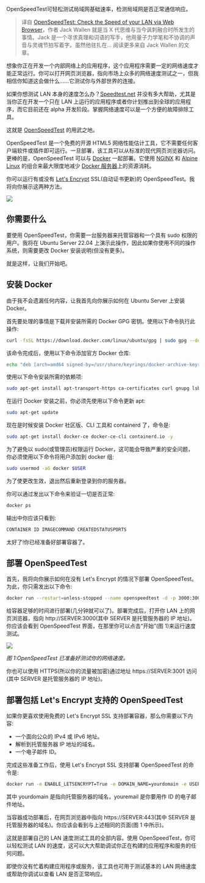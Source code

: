 <!--
title:浏览器OpenSpeedTest检测局域网速率
cover: https://cdn.thenewstack.io/media/2023/12/e85bed58-denny-muller-pulu3axfjtq-unsplash-1024x683.jpg
-->

OpenSpeedTest可轻松测试局域网基础速率，检测局域网是否正常通信响应。

> 译自 [OpenSpeedTest: Check the Speed of your LAN via Web Browser](https://thenewstack.io/openspeedtest-check-the-speed-of-your-lan-via-web-browser/)，作者 Jack Wallen 就是当 X 代思维与当今讽刺融合时所发生的事情。Jack 是一个寻求真理和词语的写手，他用量子力学笔和不协调的声音与灵魂节拍写着字。虽然他驻扎在...
阅读更多来自 Jack Wallen 的文章。


想象你正在开发一个内部网络上的应用程序，这个应用程序需要一定的网络速度才能正常运行。你可以打开网页浏览器，指向市场上众多的网络速度测试之一，但我相信你知道这会做什么......它测试你与外部世界的连接。

如果你想测试 LAN 本身的速度怎么办？[Speedtest.net](https://www.speedtest.net/) 并没有多大帮助，尤其是当你正在开发一个只在 LAN 上运行的应用程序或者你计划推出到全球的应用程序，而它目前还在 alpha 开发阶段。掌握网络速度可以是一个方便的故障排除工具。

这就是 [OpenSpeedTest](https://github.com/openspeedtest/Speed-Test) 的用武之地。

OpenSpeedTest 是一个免费的开源 HTML5 网络性能估计工具，它不需要任何客户端软件或插件即可运行。一旦部署，该工具可以从标准的现代网页浏览器访问。更棒的是，OpenSpeedTest 可以与 [Docker](https://thenewstack.io/docker-basics-how-to-use-dockerfiles/) 一起部署。它使用 [NGINX](https://thenewstack.io/microservices-architectures-release-7-nginx-plus-googles-spdy-protocol/) 和 [Alpine Linux](https://thenewstack.io/alpine-linux-heart-docker/) 的组合来最大限度地减少 [Docker 服务器](https://thenewstack.io/deploy-a-docker-swarm-on-rocky-linux/)上的资源消耗。

你可以运行有或没有 [Let's Encrypt](https://letsencrypt.org/) SSL(自动证书更新)的 OpenSpeedTest。我将向你展示这两种方法。

![](https://cdn.thenewstack.io/media/2023/11/d6a18288-10g-s.gif)

## 你需要什么

要使用 OpenSpeedTest，你需要一台服务器来托管容器和一个具有 sudo 权限的用户。我将在 Ubuntu Server 22.04 上演示此操作，因此如果你使用不同的操作系统，则需要更改 Docker 安装说明(但没有更多)。

就是这样，让我们开始吧。

## 安装 Docker

由于我不会遗漏任何内容，让我首先向你展示如何在 Ubuntu Server 上安装 Docker。

首先要处理的事情是下载并安装所需的 Docker GPG 密钥。使用以下命令执行此操作:

```bash
curl -fsSL https://download.docker.com/linux/ubuntu/gpg | sudo gpg --dearmor -o /usr/share/keyrings/docker-archive-keyring.gpg
```

该命令完成后，使用以下命令添加官方 Docker 仓库:

```bash
echo "deb [arch=amd64 signed-by=/usr/share/keyrings/docker-archive-keyring.gpg] https://download.docker.com/linux/ubuntu $(lsb_release -cs) stable" | sudo tee /etc/apt/sources.list.d/docker.list > /dev/null
```

使用以下命令安装所需的依赖项:

```bash
sudo apt-get install apt-transport-https ca-certificates curl gnupg lsb-release -y
```

在运行 Docker 安装之前，你必须先使用以下命令更新 apt:

```bash
sudo apt-get update
```

现在是时候安装 Docker 社区版、CLI 工具和 containerd 了，命令是:

```bash
sudo apt-get install docker-ce docker-ce-cli containerd.io -y
```

为了避免以 sudo(或管理员)权限运行 Docker，这可能会导致严重的安全问题，你必须使用以下命令将用户添加到 docker 组:

```bash
sudo usermod -aG docker $USER
```

为了使更改生效，退出然后重新登录到你的服务器。

你可以通过发出以下命令来验证一切是否正常:

```bash
docker ps
```

输出中你应该只看到:


```bash
CONTAINER ID IMAGECOMMAND CREATEDSTATUSPORTS
```

太好了!你已经准备好部署容器了。

## 部署 OpenSpeedTest

首先，我将向你展示如何在没有 Let's Encrypt 的情况下部署 OpenSpeedTest。为此，你只需发出以下命令:

```bash
docker run --restart=unless-stopped --name openspeedtest -d -p 3000:3000 -p 3001:3001 openspeedtest/latest
```

给容器足够的时间进行部署(几分钟就可以了)。部署完成后，打开你 LAN 上的网页浏览器，指向 http://SERVER:3000(其中 SERVER 是托管服务器的 IP 地址)。你应该会看到 OpenSpeedTest 界面，在那里你可以点击“开始”(图 1)来运行速度测试。


![](https://cdn.thenewstack.io/media/2023/11/99f62812-ost1.jpg)

*图 1:OpenSpeedTest 已准备好测试你的网络速度。*

你也可以使用 HTTPS(所以你的流量被加密)通过地址 https://SERVER:3001 访问(其中 SERVER 是托管服务器的 IP 地址)。


## 部署包括 Let's Encrypt 支持的 OpenSpeedTest

如果你更喜欢使用免费的 Let's Encrypt SSL 支持部署容器，那么你需要以下内容:

- 一个面向公众的 IPv4 或 IPv6 地址。
- 解析到托管服务器 IP 地址的域名。
- 一个电子邮件 ID。

完成这些准备工作后，使用 Let's Encrypt SSL 支持部署 OpenSpeedTest 的命令是:

```bash
docker run -e ENABLE_LETSENCRYPT=True -e DOMAIN_NAME=yourdomain -e USER_EMAIL=youremail --restart=unless-stopped --name openspeedtest -d -p 80:3000 -p 443:3001 openspeedtest/latest
```

其中 yourdomain 是指向托管服务器的域名，youremail 是你要用作 ID 的电子邮件地址。

当容器成功部署后，在网页浏览器中指向 https://SERVER:443(其中 SERVER 是托管服务器的域名)。你应该会看到与上述相同的页面(图 1 中所示)。

这就是部署自己的 LAN 速度测试工具的全部内容。使用 OpenSpeedTest，你可以轻松测试 LAN 的速度，这可以大大帮助调试你正在构建的应用程序和服务的任何问题。

即使你没有忙着构建应用程序或服务，该工具也可用于测试基本的 LAN 网络速度或帮助你调试以查看 LAN 是否正常响应。


